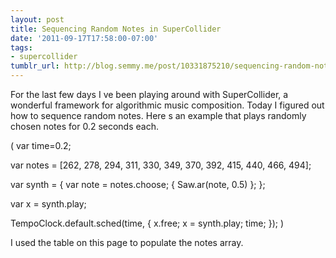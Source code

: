 ```yaml
---
layout: post
title: Sequencing Random Notes in SuperCollider
date: '2011-09-17T17:58:00-07:00'
tags:
- supercollider
tumblr_url: http://blog.semmy.me/post/10331875210/sequencing-random-notes-in-supercollider
---
```

For the last few days I   ve been playing around with SuperCollider, a wonderful framework for algorithmic music composition. Today I figured out how to sequence random notes. Here   s an example that plays randomly chosen notes for 0.2 seconds each.

(
var time=0.2;

var notes = [262, 278, 294, 311, 330, 349, 370, 392, 415, 440, 466, 494];

var synth = { 
	var note = notes.choose;
	{ Saw.ar(note, 0.5) };
};

var x = synth.play;

TempoClock.default.sched(time,  { 
	x.free;
	x = synth.play;
	time;
});
)

I used the table on this page to populate the notes array.
